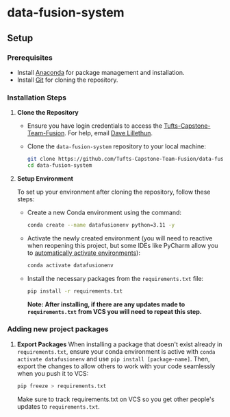 # data-fusion-system

## Setup

### Prerequisites

- Install [Anaconda](https://www.anaconda.com/products/individual) for package management and installation.
- Install [Git](https://git-scm.com/downloads) for cloning the repository.

### Installation Steps

1. **Clone the Repository**

   - Ensure you have login credentials to access the [Tufts-Capstone-Team-Fusion](https://github.com/Tufts-Capstone-Team-Fusion). For help, email [Dave Lillethun](dave@cs.tufts.edu).

   - Clone the `data-fusion-system` repository to your local machine:

      ```bash
      git clone https://github.com/Tufts-Capstone-Team-Fusion/data-fusion-system.git
      cd data-fusion-system
      ```

2. **Setup Environment**

   To set up your environment after cloning the repository, follow these steps:

   - Create a new Conda environment using the command:
     ```bash
     conda create --name datafusionenv python=3.11 -y
     ```
   - Activate the newly created environment (you will need to reactive when reopening this project, but some IDEs like PyCharm  allow you to [automatically activate environments](https://www.jetbrains.com/help/pycharm/conda-support-creating-conda-virtual-environment.html)):
     ```bash
     conda activate datafusionenv
     ```
   - Install the necessary packages from the `requirements.txt` file:
     ```bash
     pip install -r requirements.txt
     ```
     **Note: After installing, if there are any updates made to `requirements.txt` from VCS you will need to repeat this step.**

### Adding new project packages
1. **Export Packages**
   When installing a package that doesn't exist already in `requirements.txt`, ensure your conda environment is active with `conda activate datafusionenv` and use `pip install [package-name]`.
   Then, export the changes to allow others to work with your code seamlessly when you push it to VCS:

   ```bash
   pip freeze > requirements.txt
   ```
   
   Make sure to track requirements.txt on VCS so you get other people's updates to `requirements.txt`.